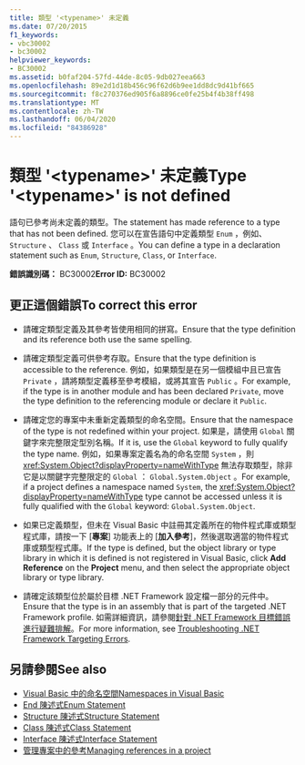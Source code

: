 ```yaml
---
title: 類型 '<typename>' 未定義
ms.date: 07/20/2015
f1_keywords:
- vbc30002
- bc30002
helpviewer_keywords:
- BC30002
ms.assetid: b0faf204-57fd-44de-8c05-9db027eea663
ms.openlocfilehash: 89e2d1d18b456c96f62d6b9ee1dd8dc9d41bf665
ms.sourcegitcommit: f8c270376ed905f6a8896ce0fe25b4f4b38ff498
ms.translationtype: MT
ms.contentlocale: zh-TW
ms.lasthandoff: 06/04/2020
ms.locfileid: "84386928"
---
```

# <a name="type-typename-is-not-defined"></a><span data-ttu-id="a676f-102">類型 '\<typename>' 未定義</span><span class="sxs-lookup"><span data-stu-id="a676f-102">Type '\<typename>' is not defined</span></span>
<span data-ttu-id="a676f-103">語句已參考尚未定義的類型。</span><span class="sxs-lookup"><span data-stu-id="a676f-103">The statement has made reference to a type that has not been defined.</span></span> <span data-ttu-id="a676f-104">您可以在宣告語句中定義類型 `Enum` ，例如、 `Structure` 、 `Class` 或 `Interface` 。</span><span class="sxs-lookup"><span data-stu-id="a676f-104">You can define a type in a declaration statement such as `Enum`, `Structure`, `Class`, or `Interface`.</span></span>  
  
 <span data-ttu-id="a676f-105">**錯誤識別碼：** BC30002</span><span class="sxs-lookup"><span data-stu-id="a676f-105">**Error ID:** BC30002</span></span>  
  
## <a name="to-correct-this-error"></a><span data-ttu-id="a676f-106">更正這個錯誤</span><span class="sxs-lookup"><span data-stu-id="a676f-106">To correct this error</span></span>  
  
- <span data-ttu-id="a676f-107">請確定類型定義及其參考皆使用相同的拼寫。</span><span class="sxs-lookup"><span data-stu-id="a676f-107">Ensure that the type definition and its reference both use the same spelling.</span></span>  
  
- <span data-ttu-id="a676f-108">請確定類型定義可供參考存取。</span><span class="sxs-lookup"><span data-stu-id="a676f-108">Ensure that the type definition is accessible to the reference.</span></span> <span data-ttu-id="a676f-109">例如，如果類型是在另一個模組中且已宣告 `Private` ，請將類型定義移至參考模組，或將其宣告 `Public` 。</span><span class="sxs-lookup"><span data-stu-id="a676f-109">For example, if the type is in another module and has been declared `Private`, move the type definition to the referencing module or declare it `Public`.</span></span>  
  
- <span data-ttu-id="a676f-110">請確定您的專案中未重新定義類型的命名空間。</span><span class="sxs-lookup"><span data-stu-id="a676f-110">Ensure that the namespace of the type is not redefined within your project.</span></span> <span data-ttu-id="a676f-111">如果是，請使用 `Global` 關鍵字來完整限定型別名稱。</span><span class="sxs-lookup"><span data-stu-id="a676f-111">If it is, use the `Global` keyword to fully qualify the type name.</span></span> <span data-ttu-id="a676f-112">例如，如果專案定義名為的命名空間 `System` ，則 <xref:System.Object?displayProperty=nameWithType> 無法存取類型，除非它是以關鍵字完整限定的 `Global` ： `Global.System.Object` 。</span><span class="sxs-lookup"><span data-stu-id="a676f-112">For example, if a project defines a namespace named `System`, the <xref:System.Object?displayProperty=nameWithType> type cannot be accessed unless it is fully qualified with the `Global` keyword: `Global.System.Object`.</span></span>  
  
- <span data-ttu-id="a676f-113">如果已定義類型，但未在 Visual Basic 中註冊其定義所在的物件程式庫或類型程式庫，請按一下 [**專案**] 功能表上的 [**加入參考**]，然後選取適當的物件程式庫或類型程式庫。</span><span class="sxs-lookup"><span data-stu-id="a676f-113">If the type is defined, but the object library or type library in which it is defined is not registered in Visual Basic, click **Add Reference** on the **Project** menu, and then select the appropriate object library or type library.</span></span>  
  
- <span data-ttu-id="a676f-114">請確定該類型位於屬於目標 .NET Framework 設定檔一部分的元件中。</span><span class="sxs-lookup"><span data-stu-id="a676f-114">Ensure that the type is in an assembly that is part of the targeted .NET Framework profile.</span></span> <span data-ttu-id="a676f-115">如需詳細資訊，請參閱[針對 .NET Framework 目標錯誤進行疑難排解](/visualstudio/msbuild/troubleshooting-dotnet-framework-targeting-errors)。</span><span class="sxs-lookup"><span data-stu-id="a676f-115">For more information, see [Troubleshooting .NET Framework Targeting Errors](/visualstudio/msbuild/troubleshooting-dotnet-framework-targeting-errors).</span></span>  
  
## <a name="see-also"></a><span data-ttu-id="a676f-116">另請參閱</span><span class="sxs-lookup"><span data-stu-id="a676f-116">See also</span></span>

- [<span data-ttu-id="a676f-117">Visual Basic 中的命名空間</span><span class="sxs-lookup"><span data-stu-id="a676f-117">Namespaces in Visual Basic</span></span>](../../programming-guide/program-structure/namespaces.md)
- [<span data-ttu-id="a676f-118">End 陳述式</span><span class="sxs-lookup"><span data-stu-id="a676f-118">Enum Statement</span></span>](../statements/enum-statement.md)
- [<span data-ttu-id="a676f-119">Structure 陳述式</span><span class="sxs-lookup"><span data-stu-id="a676f-119">Structure Statement</span></span>](../statements/structure-statement.md)
- [<span data-ttu-id="a676f-120">Class 陳述式</span><span class="sxs-lookup"><span data-stu-id="a676f-120">Class Statement</span></span>](../statements/class-statement.md)
- [<span data-ttu-id="a676f-121">Interface 陳述式</span><span class="sxs-lookup"><span data-stu-id="a676f-121">Interface Statement</span></span>](../statements/interface-statement.md)
- [<span data-ttu-id="a676f-122">管理專案中的參考</span><span class="sxs-lookup"><span data-stu-id="a676f-122">Managing references in a project</span></span>](/visualstudio/ide/managing-references-in-a-project)
